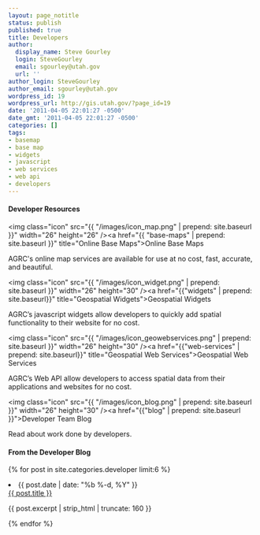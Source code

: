 ```yaml
---
layout: page_notitle
status: publish
published: true
title: Developers
author:
  display_name: Steve Gourley
  login: SteveGourley
  email: sgourley@utah.gov
  url: ''
author_login: SteveGourley
author_email: sgourley@utah.gov
wordpress_id: 19
wordpress_url: http://gis.utah.gov/?page_id=19
date: '2011-04-05 22:01:27 -0500'
date_gmt: '2011-04-05 22:01:27 -0500'
categories: []
tags:
- basemap
- base map
- widgets
- javascript
- web services
- web api
- developers
---
```

<div class="footer-col-wrapper">
<div class="footer-col  footer-col-3">

<h4>Developer Resources</h4>

<img class="icon" src="{{ "/images/icon_map.png" | prepend: site.baseurl }}" width="26" height="26" /><a href="{{ "base-maps" | prepend: site.baseurl }}" title="Online Base Maps">Online Base Maps</a>

<p>AGRC's online map services are available for use at no cost, fast, accurate, and beautiful.</p>

<img class="icon" src="{{ "/images/icon_widget.png" | prepend: site.baseurl }}" width="26" height="30" /><a href="{{"widgets" | prepend: site.baseurl}}" title="Geospatial Widgets">Geospatial Widgets</a>

<p>AGRC’s javascript widgets allow developers to quickly add spatial functionality to their website for no cost.</p>

<img class="icon" src="{{ "/images/icon_geowebservices.png" | prepend: site.baseurl }}" width="26" height="30" /><a href="{{"web-services" | prepend: site.baseurl}}" title="Geospatial Web Services">Geospatial Web Services</a>

<p>AGRC’s Web API allow developers to access spatial data from their applications and websites for no cost.</p>

<img class="icon" src="{{ "/images/icon_blog.png" | prepend: site.baseurl }}" width="26" height="30" /><a href="{{"blog" | prepend: site.baseurl }}">Developer Team Blog</a>

<p>Read about work done by developers.</p>

</div>

<div class="footer-col  footer-col-3">

  <h4>From the Developer Blog</h4>

  {% for post in site.categories.developer limit:6 %}
  <li>
    <span class="post-meta">{{ post.date | date: "%b %-d, %Y" }}</span><br/>
    <a href="{{ post.url }}">{{ post.title }}</a>
    <p>{{ post.excerpt | strip_html | truncate: 160 }}</p>
  </li>
  {% endfor %}

</div>
</div>
